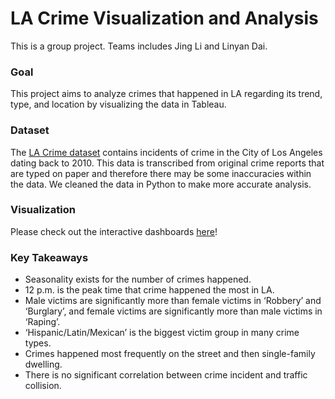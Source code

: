 # LA Crime Visualization and Analysis
This is a group project. Teams includes Jing Li and Linyan Dai.

### Goal
This project aims to analyze crimes that happened in LA regarding its trend, type, and location by visualizing the data in Tableau.

### Dataset
The [LA Crime dataset](https://data.lacity.org/A-Safe-City/Crime-Data-from-2010-to-2019/63jg-8b9z) contains incidents of crime in the City of Los Angeles dating back to 2010. This data is transcribed from original crime reports that are typed on paper and therefore there may be some inaccuracies within the data. We cleaned the data in Python to make more accurate analysis.

### Visualization
Please check out the interactive dashboards [here](https://public.tableau.com/profile/jing.li5125#!/vizhome/LACrime_15762061642310/Story1?publish=yes)!




### Key Takeaways
- Seasonality exists for the number of crimes happened.
- 12 p.m. is the peak time that crime happened the most in LA.
- Male victims are significantly more than female victims in ‘Robbery’ and ‘Burglary’, and female victims are significantly more than male victims in ‘Raping’.
- ‘Hispanic/Latin/Mexican’ is the biggest victim group in many crime types.
- Crimes happened most frequently on the street and then single-family dwelling.
- There is no significant correlation between crime incident and traffic collision.
